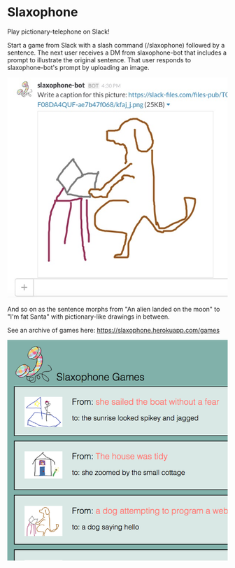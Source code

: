 # Slaxophone
Play pictionary-telephone on Slack!

Start a game from Slack with a slash command (/slaxophone) followed by a sentence. The next user receives a DM from slaxophone-bot that includes a prompt to illustrate the original sentence. That user responds to slaxophone-bot's prompt by uploading an image.

![](/MDimages/dogScreenShot.jpg)

And so on as the sentence morphs from "An alien landed on the moon" to "I'm fat Santa" with pictionary-like drawings in between.

See an archive of games here:
https://slaxophone.herokuapp.com/games

![](/MDimages/siteScreenshot.png)
